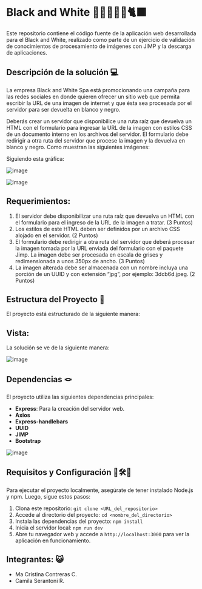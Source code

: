 #  Black and White 🖤🤍🏁🐻‍❄️🐈‍⬛


Este repositorio contiene el código fuente de la aplicación web desarrollada para el Black and White, realizado como parte de un ejercicio de validación de conocimientos de procesamiento de imágenes 
con JIMP y la descarga de aplicaciones. 

## Descripción de la solución 💻

La empresa Black and White Spa está promocionando una campaña para las redes sociales
en donde quieren ofrecer un sitio web que permita escribir la URL de una imagen de internet
y que ésta sea procesada por el servidor para ser devuelta en blanco y negro.

Deberás crear un servidor que disponibilice una ruta raíz que devuelva un HTML con el
formulario para ingresar la URL de la imagen con estilos CSS de un documento interno en los
archivos del servidor. El formulario debe redirigir a otra ruta del servidor que procese la
imagen y la devuelva en blanco y negro. Como muestran las siguientes imágenes:


Siguiendo esta gráfica: 

![image](https://github.com/CamiSerantoni/BlackWhite/assets/152921799/9f6a887c-3b36-4904-b363-054bbfdf9364)

![image](https://github.com/CamiSerantoni/BlackWhite/assets/152921799/d4f4f53b-bcdf-4428-bb27-fe4338d7ccd8)

## Requerimientos: 

1. El servidor debe disponibilizar una ruta raíz que devuelva un HTML con el formulario
para el ingreso de la URL de la imagen a tratar. (3 Puntos)
2. Los estilos de este HTML deben ser definidos por un archivo CSS alojado en el
servidor. (2 Puntos)
3. El formulario debe redirigir a otra ruta del servidor que deberá procesar la imagen
tomada por la URL enviada del formulario con el paquete Jimp. La imagen debe ser
procesada en escala de grises y redimensionada a unos 350px de ancho. (3 Puntos)
4. La imagen alterada debe ser almacenada con un nombre incluya una porción de un
UUID y con extensión “jpg”, por ejemplo: 3dcb6d.jpeg. (2 Puntos)

## Estructura del Proyecto 🩻

El proyecto está estructurado de la siguiente manera:


## Vista: 

La solución se ve de la siguiente manera: 

![image](https://github.com/CamiSerantoni/BlackWhite/assets/152921799/b3cabdc2-eee4-41e1-9c65-662e72440b10)


## Dependencias 🪢

El proyecto utiliza las siguientes dependencias principales:

- **Express**: Para la creación del servidor web.
- **Axios**
- **Express-handlebars**
- **UUID**
- **JIMP**
- **Bootstrap**

![image](https://github.com/CamiSerantoni/BlackWhite/assets/152921799/ace873be-6564-42c3-a124-b20c0ed502a9)


## Requisitos y Configuración 🔩🛠️🧰

Para ejecutar el proyecto localmente, asegúrate de tener instalado Node.js y npm. Luego, sigue estos pasos:

1. Clona este repositorio: `git clone <URL_del_repositorio>`
2. Accede al directorio del proyecto: `cd <nombre_del_directorio>`
3. Instala las dependencias del proyecto: `npm install`
4. Inicia el servidor local: `npm run dev`
5. Abre tu navegador web y accede a `http://localhost:3000` para ver la aplicación en funcionamiento.

## Integrantes: 😺

- Ma Cristina Contreras C.
- Camila Serantoni R. 
